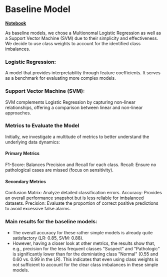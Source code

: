# Baseline Model

**[Notebook](baseline_model.ipynb)**

As baseline models, we chose a Multionomal Logistic Regression as well as a Support Vector Machine (SVM) due to their simplicity and effectiveness. We decide to use class weights to account for the identified class imbalances.

### Logistic Regression: 
A model that provides interpretability through feature coefficients. It serves as a benchmark for evaluating more complex models.

### Support Vector Machine (SVM):
SVM complements Logistic Regression by capturing non-linear relationships, offering a comparison between linear and non-linear approaches.

### Metrics to Evaluate the Model
Initially, we investigate a multitude of metrics to better understand the underlying data dynamics:

#### Primary Metrics
F1-Score: Balances Precision and Recall for each class.
Recall: Ensure no pathological cases are missed (focus on sensitivity).
#### Secondary Metrics
Confusion Matrix: Analyze detailed classification errors.
Accuracy: Provides an overall performance snapshot but is less reliable for imbalanced datasets.
Precision: Evaluate the proportion of correct positive predictions to avoid excessive false alarms.

### Main results for the baseline models:
- The overall accuracy for these rather simple models is already quite satisfactory (LR: 0.85, SVM: 0.88).
- However, having a closer look at other metrics, the results show that, e.g., precision for the less frequent classes "Suspect" and "Pathologic" is significantly lower than for the dominiating class "Normal" (0.55 and 0.60 vs. 0.99 in the LR). This indicates that even using class weights is not sufficient to account for the clear class imbalances in these simple models.
  


